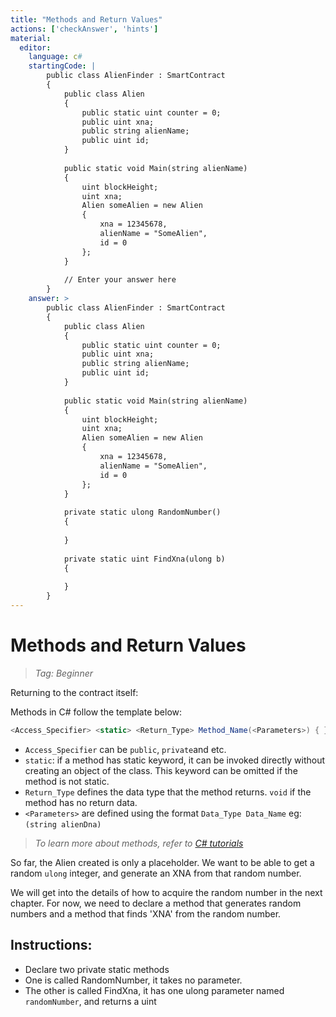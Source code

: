 ```yaml
---
title: "Methods and Return Values"
actions: ['checkAnswer', 'hints']
material: 
  editor:
    language: c#
    startingCode: |
        public class AlienFinder : SmartContract
        {
            public class Alien
            {
                public static uint counter = 0; 
                public uint xna;
                public string alienName;
                public uint id; 
            }
            
            public static void Main(string alienName)
            {
                uint blockHeight;
                uint xna; 
                Alien someAlien = new Alien
                {
                    xna = 12345678, 
                    alienName = "SomeAlien", 
                    id = 0
                };
            }
            
            // Enter your answer here
        }
    answer: > 
        public class AlienFinder : SmartContract
        {
            public class Alien
            {
                public static uint counter = 0; 
                public uint xna;
                public string alienName;
                public uint id; 
            }
            
            public static void Main(string alienName)
            {
                uint blockHeight;
                uint xna; 
                Alien someAlien = new Alien
                {
                    xna = 12345678, 
                    alienName = "SomeAlien", 
                    id = 0
                };
            }
            
            private static ulong RandomNumber()
            {
            
            }
            
            private static uint FindXna(ulong b)
            {
            
            }
        }
---
```


# Methods and Return Values
> *Tag: Beginner*

Returning to the contract itself: 

Methods in C# follow the template below: 

```c#
<Access_Specifier> <static> <Return_Type> Method_Name(<Parameters>) { }
```

- `Access_Specifier` can be `public`, `private`and etc. 
- `static`: if a method has static keyword, it can be invoked directly without creating an object of the class. This keyword can be omitted if the method is not static. 
- `Return_Type` defines the data type that the method returns. `void` if the method has no return data. 
- `<Parameters>` are defined using the format `Data_Type Data_Name` eg: `(string alienDna)`

> *To learn more about methods, refer to [C# tutorials](https://www.tutlane.com/tutorial/csharp/csharp-methods-functions-with-examples)*

So far, the Alien created is only a placeholder. We want to be able to get a random `ulong` integer, and generate an XNA from that random number. 

We will get into the details of how to acquire the random number in the next chapter. For now, we need to declare a method that generates random numbers and a method that finds 'XNA' from the random number. 

## Instructions: 

- Declare two private static methods
- One is called RandomNumber, it takes no parameter. 
- The other is called FindXna, it has one ulong parameter named `randomNumber`, and returns a uint
